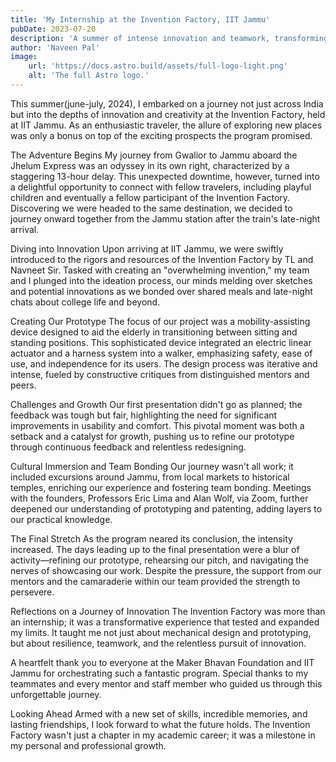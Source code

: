 ```yaml
---
title: 'My Internship at the Invention Factory, IIT Jammu'
pubDate: 2023-07-20
description: 'A summer of intense innovation and teamwork, transforming challenges into groundbreaking solutions for elderly mobility.'
author: 'Naveen Pal'
image:
    url: 'https://docs.astro.build/assets/full-logo-light.png'
    alt: 'The full Astro logo.'
---
```



This summer(june-july, 2024), I embarked on a journey not just across India but into the depths of innovation and creativity at the Invention Factory, held at IIT Jammu. As an enthusiastic traveler, the allure of exploring new places was only a bonus on top of the exciting prospects the program promised.

The Adventure Begins
My journey from Gwalior to Jammu aboard the Jhelum Express was an odyssey in its own right, characterized by a staggering 13-hour delay. This unexpected downtime, however, turned into a delightful opportunity to connect with fellow travelers, including playful children and eventually a fellow participant of the Invention Factory. Discovering we were headed to the same destination, we decided to journey onward together from the Jammu station after the train's late-night arrival.

Diving into Innovation
Upon arriving at IIT Jammu, we were swiftly introduced to the rigors and resources of the Invention Factory by TL and Navneet Sir. Tasked with creating an "overwhelming invention," my team and I plunged into the ideation process, our minds melding over sketches and potential innovations as we bonded over shared meals and late-night chats about college life and beyond.

Creating Our Prototype
The focus of our project was a mobility-assisting device designed to aid the elderly in transitioning between sitting and standing positions. This sophisticated device integrated an electric linear actuator and a harness system into a walker, emphasizing safety, ease of use, and independence for its users. The design process was iterative and intense, fueled by constructive critiques from distinguished mentors and peers.

Challenges and Growth
Our first presentation didn't go as planned; the feedback was tough but fair, highlighting the need for significant improvements in usability and comfort. This pivotal moment was both a setback and a catalyst for growth, pushing us to refine our prototype through continuous feedback and relentless redesigning.

Cultural Immersion and Team Bonding
Our journey wasn't all work; it included excursions around Jammu, from local markets to historical temples, enriching our experience and fostering team bonding. Meetings with the founders, Professors Eric Lima and Alan Wolf, via Zoom, further deepened our understanding of prototyping and patenting, adding layers to our practical knowledge.

The Final Stretch
As the program neared its conclusion, the intensity increased. The days leading up to the final presentation were a blur of activity—refining our prototype, rehearsing our pitch, and navigating the nerves of showcasing our work. Despite the pressure, the support from our mentors and the camaraderie within our team provided the strength to persevere.

Reflections on a Journey of Innovation
The Invention Factory was more than an internship; it was a transformative experience that tested and expanded my limits. It taught me not just about mechanical design and prototyping, but about resilience, teamwork, and the relentless pursuit of innovation.

A heartfelt thank you to everyone at the Maker Bhavan Foundation and IIT Jammu for orchestrating such a fantastic program. Special thanks to my teammates and every mentor and staff member who guided us through this unforgettable journey.

Looking Ahead
Armed with a new set of skills, incredible memories, and lasting friendships, I look forward to what the future holds. The Invention Factory wasn't just a chapter in my academic career; it was a milestone in my personal and professional growth.